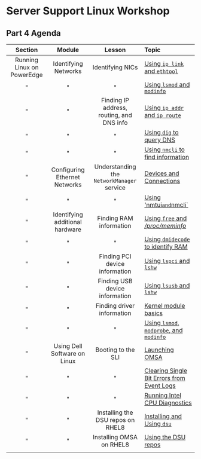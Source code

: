 # Server Support Linux Workshop

## Part 4 Agenda

| **Section** | **Module** | **Lesson** | **Topic** |
| :---------: | :--------: | :--------: | :-------- |
| Running Linux on PowerEdge | Identifying Networks | Identifying NICs | [Using `ip link` and `ethtool` ](./topic_1.md) |
| " | " | " | [Using `lsmod` and `modinfo` ](./topic_2.md) |
| " | " | Finding IP address, routing, and DNS info | [Using `ip addr` and `ip route` ](./topic_3.md) |
| " | " | " | [Using `dig` to query DNS](./topic_4.md) |
| " | " | " | [Using `nmcli` to find information](./topic_5.md) |
| " | Configuring Ethernet Networks | Understanding the `NetworkManager` service | [Devices and Connections](./topic_6.md) |
| " | " | " | [Using 'nmtui` and `nmcli` ](./topic_7.md) |
| " | Identifying additional hardware | Finding RAM information | [Using `free` and */proc/meminfo* ](./topic_8.md) |
| " | " | " | [Using `dmidecode` to identify RAM](./topic_9.md) |
| " | " | Finding PCI device information | [Using `lspci` and `lshw` ](./topic_10.md) |
| " | " | Finding USB device information | [Using `lsusb` and `lshw` ](./topic_11.md) |
| " | " | Finding driver information | [Kernel module basics](./topic_12.md) |
| " | " | " | [Using `lsmod`, `modprobe`, and `modinfo` ](./topic_13.md) |
| " | Using Dell Software on Linux | Booting to the SLI | [Launching OMSA](./topic_14.md) |
| " | " | " | [Clearing Single Bit Errors from Event Logs](./topic_15.md)  |
| " | " | " | [Running Intel CPU Diagnostics](./topic_16.md) |
| " | " | Installing the DSU repos on RHEL8 | [Installing and Using `dsu` ](./topic_17.md) |
| " | " | Installing OMSA on RHEL8 | [Using the DSU repos](./topic_18.md) |
||||
